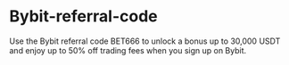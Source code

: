 # Bybit-referral-code
Use the Bybit referral code BET666 to unlock a bonus up to 30,000 USDT and enjoy up to 50% off trading fees when you sign up on Bybit.
